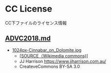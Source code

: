 # CC License

CC下ファイルのライセンス情報

## [ADVC2018.md](../../ADVC2018.md)

* [1024px-Cinnabar_on_Dolomite.jpg](./advc2018/1024px-Cinnabar_on_Dolomite.jpg)
  * [[SOURCE（Wikimedia commons)]](https://commons.wikimedia.org/wiki/File:Cinnabar_on_Dolomite.jpg)
  * JJ Harrison <https://www.jjharrison.com.au/>
  * CreateveCommons BY-SA 3.0
